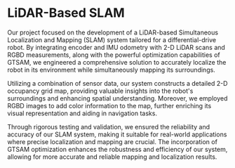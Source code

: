 # LiDAR-Based SLAM

Our project focused on the development of a LiDAR-based Simultaneous Localization and Mapping (SLAM) system tailored for a differential-drive robot. By integrating encoder and IMU odometry with 2-D LiDAR scans and RGBD measurements, along with the powerful optimization capabilities of GTSAM, we engineered a comprehensive solution to accurately localize the robot in its environment while simultaneously mapping its surroundings.

Utilizing a combination of sensor data, our system constructs a detailed 2-D occupancy grid map, providing valuable insights into the robot's surroundings and enhancing spatial understanding. Moreover, we employed RGBD images to add color information to the map, further enriching its visual representation and aiding in navigation tasks.

Through rigorous testing and validation, we ensured the reliability and accuracy of our SLAM system, making it suitable for real-world applications where precise localization and mapping are crucial. The incorporation of GTSAM optimization enhances the robustness and efficiency of our system, allowing for more accurate and reliable mapping and localization results.
